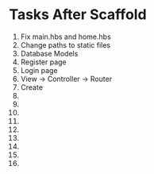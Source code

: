 # Tasks After Scaffold

1. Fix main.hbs and home.hbs
2. Change paths to static files
3. Database Models
4. Register page
5. Login page
6. View -> Controller -> Router
7. Create
8. 
9. 
10. 
11. 
12. 
13. 
14. 
15. 
16. 